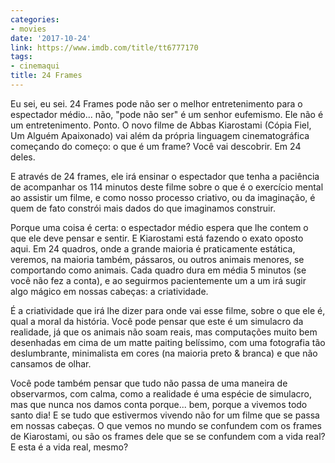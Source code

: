 ```yaml
---
categories:
- movies
date: '2017-10-24'
link: https://www.imdb.com/title/tt6777170
tags:
- cinemaqui
title: 24 Frames
---
```


Eu sei, eu sei. 24 Frames pode não ser o melhor entretenimento para o espectador médio... não, "pode não ser" é um senhor eufemismo. Ele não é um entretenimento. Ponto. O novo filme de Abbas Kiarostami (Cópia Fiel, Um Alguém Apaixonado) vai além da própria linguagem cinematográfica começando do começo: o que é um frame? Você vai descobrir. Em 24 deles.

E através de 24 frames, ele irá ensinar o espectador que tenha a paciência de acompanhar os 114 minutos deste filme sobre o que é o exercício mental ao assistir um filme, e como nosso processo criativo, ou da imaginação, é quem de fato constrói mais dados do que imaginamos construir.

Porque uma coisa é certa: o espectador médio espera que lhe contem o que ele deve pensar e sentir. E Kiarostami está fazendo o exato oposto aqui. Em 24 quadros, onde a grande maioria é praticamente estática, veremos, na maioria também, pássaros, ou outros animais menores, se comportando como animais. Cada quadro dura em média 5 minutos (se você não fez a conta), e ao seguirmos pacientemente um a um irá sugir algo mágico em nossas cabeças: a criatividade.

É a criatividade que irá lhe dizer para onde vai esse filme, sobre o que ele é, qual a moral da história. Você pode pensar que este é um simulacro da realidade, já que os animais não soam reais, mas computações muito bem desenhadas em cima de um matte paiting belíssimo, com uma fotografia tão deslumbrante, minimalista em cores (na maioria preto & branca) e que não cansamos de olhar.

Você pode também pensar que tudo não passa de uma maneira de observarmos, com calma, como a realidade é uma espécie de simulacro, mas que nunca nos damos conta porque... bem, porque a vivemos todo santo dia! E se tudo que estivermos vivendo não for um filme que se passa em nossas cabeças. O que vemos no mundo se confundem com os frames de Kiarostami, ou são os frames dele que se se confundem com a vida real? E esta é a vida real, mesmo?